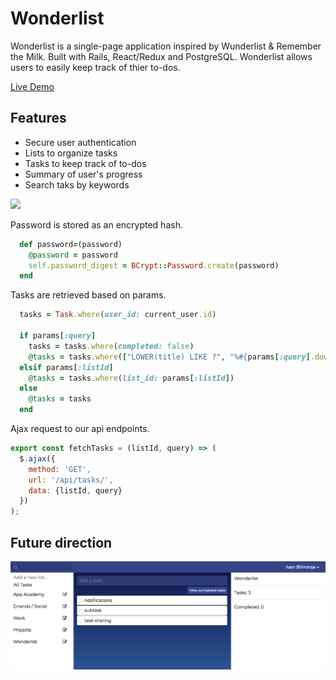 # Wonderlist 
Wonderlist is a single-page application inspired by Wunderlist & Remember the Milk. Built with Rails, React/Redux and PostgreSQL. Wonderlist allows users to easily keep track of thier to-dos.

[Live Demo](https://wonder-list.herokuapp.com/#/)
## Features 
* Secure user authentication
* Lists to organize tasks 
* Tasks to keep track of to-dos
* Summary of user's progress 
* Search taks by keywords

![](app/assets/images/wonderlist_demo.gif)

Password is stored as an encrypted hash.
``` ruby 
  def password=(password)
    @password = password
    self.password_digest = BCrypt::Password.create(password)
  end
```
Tasks are retrieved based on params.
```ruby 
  tasks = Task.where(user_id: current_user.id)

  if params[:query]
    tasks = tasks.where(completed: false)
    @tasks = tasks.where(["LOWER(title) LIKE ?", "%#{params[:query].downcase}%"])
  elsif params[:listId]
    @tasks = tasks.where(list_id: params[:listId])
  else
    @tasks = tasks
  end
```
Ajax request to our api endpoints.
``` javascript
export const fetchTasks = (listId, query) => (
  $.ajax({
    method: 'GET',
    url: '/api/tasks/',
    data: {listId, query}
  })
);
```
## Future direction
![](app/assets/images/future_todos.png)
